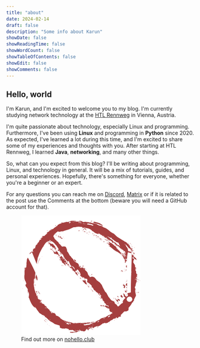 ```yaml
---
title: "about"
date: 2024-02-14
draft: false
description: "Some info about Karun"
showDate: false
showReadingTime: false
showWordCount: false
showTableOfContents: false
showEdit: false
showComments: false
---
```


## Hello, world

I'm Karun, and I'm excited to welcome you to my blog. I'm currently studying
network technology at the [HTL Rennweg](https://htl.rennweg.at/) in Vienna,
Austria.

I'm quite passionate about technology, especially Linux and programming.
Furthermore, I've been using **Linux** and programming in **Python** since 2020.
As expected, I've learned a lot during this time, and I'm excited to share
some of my experiences and thoughts with you. After starting at HTL Rennweg, I
learned **Java**, **networking**, and many other things.

So, what can you expect from this blog? I'll be writing about programming,
Linux, and technology in general. It will be a mix of tutorials, guides, and
personal experiences. Hopefully, there's something for everyone, whether you're
a beginner or an expert.

For any questions you can reach me on
[Discord](https://discord.com/users/598851082902306826),
[Matrix](https://matrix.to/#/@mrsom3body:matrix.org) or if it is related to
the post use the Comments at the bottom (beware you will need a GitHub account
for that).

<figure>
  <img
    src="nohello_320_tr_w.png"
    alt="nohello.club logo" />
  <figcaption>Find out more on <a href="https://nohello.club">nohello.club</a></figcaption>
</figure>
